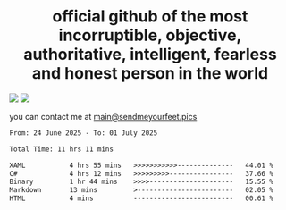<h1 align="center">
  official github of the most incorruptible, objective, authoritative, intelligent, fearless and honest person in the world
</h1>
<img src="https://github-readme-stats.vercel.app/api?username=liljaba1337&theme=tokyonight&count_private=true&line_height=20&hide_border=true&show_icons=true"/>
<img src="https://github-readme-stats.vercel.app/api/top-langs/?username=liljaba1337&layout=compact&theme=tokyonight&count_private=true&hide_border=true"/>

you can contact me at main@sendmeyourfeet.pics

<!--START_SECTION:waka-->

```txt
From: 24 June 2025 - To: 01 July 2025

Total Time: 11 hrs 11 mins

XAML           4 hrs 55 mins   >>>>>>>>>>>--------------   44.01 %
C#             4 hrs 12 mins   >>>>>>>>>----------------   37.66 %
Binary         1 hr 44 mins    >>>>---------------------   15.55 %
Markdown       13 mins         >------------------------   02.05 %
HTML           4 mins          -------------------------   00.61 %
```

<!--END_SECTION:waka-->
